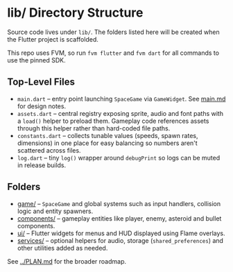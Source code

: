 # lib/ Directory Structure

Source code lives under `lib/`. The folders listed here will be created when
the Flutter project is scaffolded.

This repo uses FVM, so run `fvm flutter` and `fvm dart` for all commands to use
the pinned SDK.

## Top-Level Files

- `main.dart` – entry point launching `SpaceGame` via `GameWidget`. See
  [main.md](main.md) for design notes.
- `assets.dart` – central registry exposing sprite, audio and font paths with a
  `load()` helper to preload them. Gameplay code references assets through this
  helper rather than hard-coded file paths.
- `constants.dart` – collects tunable values (speeds, spawn rates, dimensions)
  in one place for easy balancing so numbers aren't scattered across files.
- `log.dart` – tiny `log()` wrapper around `debugPrint` so logs can be muted in
  release builds.

## Folders

- [game/](game/) – `SpaceGame` and global systems such as input handlers,
  collision logic and entity spawners.
- [components/](components/) – gameplay entities like player, enemy, asteroid
  and bullet components.
- [ui/](ui/) – Flutter widgets for menus and HUD displayed using Flame overlays.
- [services/](services/) – optional helpers for audio, storage
  (`shared_preferences`) and other utilities added as needed.

See [../PLAN.md](../PLAN.md) for the broader roadmap.
